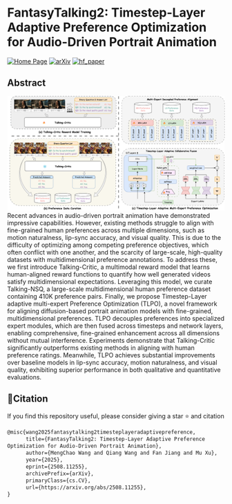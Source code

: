 # FantasyTalking2: Timestep-Layer Adaptive Preference Optimization for Audio-Driven Portrait Animation
[![Home Page](https://img.shields.io/badge/Project-FantasyTalking2-blue.svg)](https://fantasy-amap.github.io/fantasy-talking2/)
[![arXiv](https://img.shields.io/badge/Arxiv-2508.11255-b31b1b.svg?logo=arXiv)](https://arxiv.org/abs/2508.11255)
[![hf_paper](https://img.shields.io/badge/🤗-FantasyTalking2-red.svg)](https://huggingface.co/papers/2507.12956)

## Abstract
![架构图](./assert/架构图2.png)
Recent advances in audio-driven portrait animation have demonstrated impressive capabilities. However, existing methods struggle to align with fine-grained human preferences across multiple dimensions, such as motion naturalness, lip-sync accuracy, and visual quality. This is due to the difficulty of optimizing among competing preference objectives, which often conflict with one another, and the scarcity of large-scale, high-quality datasets with multidimensional preference annotations. To address these, we first introduce Talking-Critic, a multimodal reward model that learns human-aligned reward functions to quantify how well generated videos satisfy multidimensional expectations. Leveraging this model, we curate Talking-NSQ, a large-scale multidimensional human preference dataset containing 410K preference pairs. Finally, we propose Timestep-Layer adaptive multi-expert Preference Optimization (TLPO), a novel framework for aligning diffusion-based portrait animation models with fine-grained, multidimensional preferences. TLPO decouples preferences into specialized expert modules, which are then fused across timesteps and network layers, enabling comprehensive, fine-grained enhancement across all dimensions without mutual interference. Experiments demonstrate that Talking-Critic significantly outperforms existing methods in aligning with human preference ratings. Meanwhile, TLPO achieves substantial improvements over baseline models in lip-sync accuracy, motion naturalness, and visual quality, exhibiting superior performance in both qualitative and quantitative evaluations.

## 🔗Citation
If you find this repository useful, please consider giving a star ⭐ and citation
```
@misc{wang2025fantasytalking2timesteplayeradaptivepreference,
      title={FantasyTalking2: Timestep-Layer Adaptive Preference Optimization for Audio-Driven Portrait Animation}, 
      author={MengChao Wang and Qiang Wang and Fan Jiang and Mu Xu},
      year={2025},
      eprint={2508.11255},
      archivePrefix={arXiv},
      primaryClass={cs.CV},
      url={https://arxiv.org/abs/2508.11255}, 
}
```
